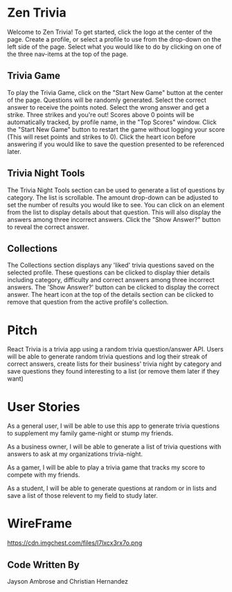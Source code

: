 # Zen Trivia
Welcome to Zen Trivia! To get started, click the logo at the center of the page. Create a profile, or select a profile to use from the drop-down on the left side of the page. Select what you would like to do by clicking on one of the three nav-items at the top of the page.

## Trivia Game
To play the Trivia Game, click on the "Start New Game" button at the center of the page. Questions will be randomly generated. Select the correct answer to receive the points noted. Select the wrong answer and get a strike. Three strikes and you're out! Scores above 0 points will be automatically tracked, by profile name, in the "Top Scores" window. Click the "Start New Game" button to restart the game without logging your score (This will reset points and strikes to 0). Click the heart icon before answering if you would like to save the question presented to be referenced later.

## Trivia Night Tools
The Trivia Night Tools section can be used to generate a list of questions by category. The list is scrollable. The amount drop-down can be adjusted to set the number of results you would like to see. You can click on an element from the list to display details about that question. This will also display the answers among three incorrect answers. Click the "Show Answer?" button to reveal the correct answer.

## Collections
The Collections section displays any 'liked' trivia questions saved on the selected profile. These questions can be clicked to display thier details including category, difficulty and correct answers among three incorrect answers. The 'Show Answer?' button can be clicked to display the correct answer. The heart icon at the top of the details section can be clicked to remove that question from the active profile's collection.


# Pitch

React Trivia is a trivia app using a random trivia question/answer API. Users will be able to generate random trivia questions and log their streak of correct answers, create lists for their business' trivia night by category and save questions they found interesting to a list (or remove them later if they want)

# User Stories

As a general user, I will be able to use this app to generate trivia questions to supplement my family game-night or stump my friends.

As a business owner, I will be able to generate a list of trivia questions with answers to ask at my organizations trivia-night.

As a gamer, I will be able to play a trivia game that tracks my score to compete with my friends.

As a student, I will be able to generate questions at random or in lists and save a list of those relevent to my field to study later.

# WireFrame

https://cdn.imgchest.com/files/l7lxcx3rx7o.png

## Code Written By

Jayson Ambrose and Christian Hernandez
